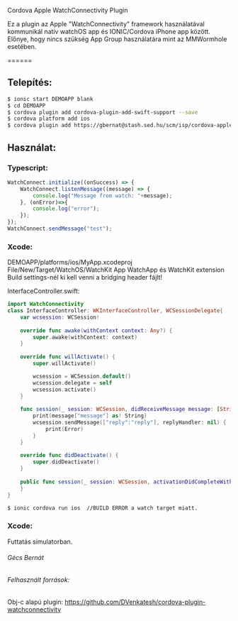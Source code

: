 Cordova Apple WatchConnectivity Plugin

Ez a plugin az Apple "WatchConnectivity" framework használatával kommunikál natív watchOS app és IONIC/Cordova iPhone app között.
Előnye, hogy nincs szükség App Group használatára mint az MMWormhole esetében.

======
## Telepítés:
```bash
$ ionic start DEMOAPP blank
$ cd DEMOAPP
$ cordova plugin add cordova-plugin-add-swift-support --save
$ cordova platform add ios
$ cordova plugin add https://gbernat@stash.sed.hu/scm/isp/cordova-applewatch-watchconnectivity-plugin.git
```

## Használat:

### Typescript:
```js
WatchConnect.initialize((onSuccess) => {
    WatchConnect.listenMessage((message) => {
        console.log("Message from watch: "+message);
    }, (onError)=>{
        console.log("error");
    });
});
WatchConnect.sendMessage("test");
```

### Xcode:
DEMOAPP/platforms/ios/MyApp.xcodeproj
File/New/Target/WatchOS/WatchKit App
WatchApp és WatchKit extension Build settings-nél ki kell venni a bridging header fájlt!

InterfaceController.swift:
```swift
import WatchConnectivity
class InterfaceController: WKInterfaceController, WCSessionDelegate{
    var wcsession: WCSession!
    
    override func awake(withContext context: Any?) {
        super.awake(withContext: context)
    }
    
    override func willActivate() {
        super.willActivate()

        wcsession = WCSession.default()
        wcsession.delegate = self
        wcsession.activate()
    }
    
    func session(_ session: WCSession, didReceiveMessage message: [String : Any]) {
        print(message["message"] as! String)
        wcsession.sendMessage(["reply":"reply"], replyHandler: nil) { (Error) in
            print(Error)
        }
    }
    
    override func didDeactivate() {
        super.didDeactivate()
    }
    
    public func session(_ session: WCSession, activationDidCompleteWith    activationState: WCSessionActivationState, error: Error?) {
    }
}
```

```bash
$ ionic cordova run ios  //BUILD ERROR a watch target miatt.
```

### Xcode:
Futtatás simulatorban.

###### Gécs Bernát
###### Felhasznált források:
 Obj-c alapú plugin: https://github.com/DVenkatesh/cordova-plugin-watchconnectivity